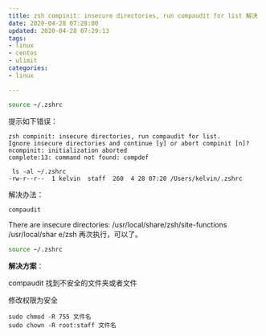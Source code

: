 ```yaml
---
title: zsh compinit: insecure directories, run compaudit for list 解决
date: 2020-04-28 07:28:00
updated: 2020-04-28 07:29:13
tags: 
- linux
- centos
- ulimit
categories: 
- linux

---
```

```bash
source ~/.zshrc 
```
提示如下错误：


<!--more-->


```
zsh compinit: insecure directories, run compaudit for list.
Ignore insecure directories and continue [y] or abort compinit [n]? ncompinit: initialization aborted
complete:13: command not found: compdef

 ls -al ~/.zshrc
-rw-r--r--  1 kelvin  staff  260  4 28 07:20 /Users/kelvin/.zshrc
```
解决办法：
```bash
compaudit 
```

There are insecure directories:
/usr/local/share/zsh/site-functions
/usr/local/shar
e/zsh
再次执行，可以了。
```bash
source ~/.zshrc
```

**解决方案**：

compaudit 找到不安全的文件夹或者文件

修改权限为安全
```
sudo chmod -R 755 文件名
sudo chown -R root:staff 文件名
```